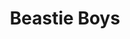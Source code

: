 ---
title: "Beastie Boys"
summary: "American hip hop band formed in New York in 1981 as a hardcore punk combo. After the success of their first hip hop track, \"Cooky Puss\" in 1983, they turned into a rap group that sometimes include punk rock tracks in their albums. From 1992 to 2001, they ran the label. The band officially stopped in June 2014, following the death of in 2012. Members: : vocals, guitar : vocals, bass : vocals, drums : guitar : drums + touring members: : disc jockey – disc jockey DJ – disc jockey – percussion – keyboards, vocals – drums – drums, percussion – disc jockey, turntablist and backing vocals"
image: "beastie-boys.jpg"
apple_music_artist_url: "None"
wikipedia_url: "https://en.wikipedia.org/wiki/John_Berry_(Beastie_Boys)"
---